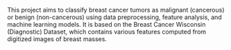 This project aims to classify breast cancer tumors as malignant (cancerous) or benign (non-cancerous) using data preprocessing, feature analysis, and machine learning models.
It is based on the Breast Cancer Wisconsin (Diagnostic) Dataset, which contains various features computed from digitized images of breast masses.

